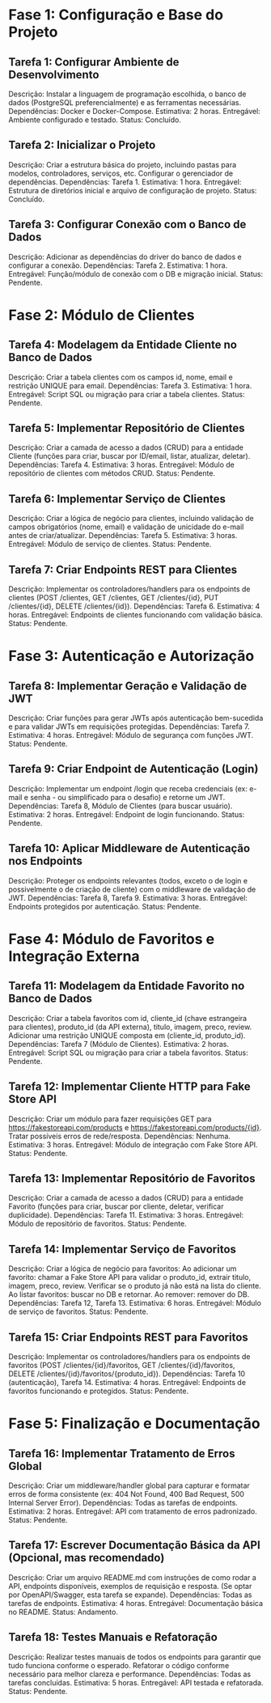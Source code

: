 # Fase 1: Configuração e Base do Projeto

## Tarefa 1: Configurar Ambiente de Desenvolvimento
Descrição: Instalar a linguagem de programação escolhida, o banco de dados (PostgreSQL preferencialmente) e as ferramentas necessárias.
Dependências: Docker e Docker-Compose.
Estimativa: 2 horas.
Entregável: Ambiente configurado e testado.
Status: Concluído.

## Tarefa 2: Inicializar o Projeto
Descrição: Criar a estrutura básica do projeto, incluindo pastas para modelos, controladores, serviços, etc. Configurar o gerenciador de dependências.
Dependências: Tarefa 1.
Estimativa: 1 hora.
Entregável: Estrutura de diretórios inicial e arquivo de configuração de projeto.
Status: Concluído.

## Tarefa 3: Configurar Conexão com o Banco de Dados
Descrição: Adicionar as dependências do driver do banco de dados e configurar a conexão.
Dependências: Tarefa 2.
Estimativa: 1 hora.
Entregável: Função/módulo de conexão com o DB e migração inicial.
Status: Pendente.

# Fase 2: Módulo de Clientes

## Tarefa 4: Modelagem da Entidade Cliente no Banco de Dados
Descrição: Criar a tabela clientes com os campos id, nome, email e restrição UNIQUE para email.
Dependências: Tarefa 3.
Estimativa: 1 hora.
Entregável: Script SQL ou migração para criar a tabela clientes.
Status: Pendente.

## Tarefa 5: Implementar Repositório de Clientes
Descrição: Criar a camada de acesso a dados (CRUD) para a entidade Cliente (funções para criar, buscar por ID/email, listar, atualizar, deletar).
Dependências: Tarefa 4.
Estimativa: 3 horas.
Entregável: Módulo de repositório de clientes com métodos CRUD.
Status: Pendente.

## Tarefa 6: Implementar Serviço de Clientes
Descrição: Criar a lógica de negócio para clientes, incluindo validação de campos obrigatórios (nome, email) e validação de unicidade do e-mail antes de criar/atualizar.
Dependências: Tarefa 5.
Estimativa: 3 horas.
Entregável: Módulo de serviço de clientes.
Status: Pendente.

## Tarefa 7: Criar Endpoints REST para Clientes
Descrição: Implementar os controladores/handlers para os endpoints de clientes (POST /clientes, GET /clientes, GET /clientes/{id}, PUT /clientes/{id}, DELETE /clientes/{id}).
Dependências: Tarefa 6.
Estimativa: 4 horas.
Entregável: Endpoints de clientes funcionando com validação básica.
Status: Pendente.

# Fase 3: Autenticação e Autorização

## Tarefa 8: Implementar Geração e Validação de JWT
Descrição: Criar funções para gerar JWTs após autenticação bem-sucedida e para validar JWTs em requisições protegidas.
Dependências: Tarefa 7.
Estimativa: 4 horas.
Entregável: Módulo de segurança com funções JWT.
Status: Pendente.

## Tarefa 9: Criar Endpoint de Autenticação (Login)
Descrição: Implementar um endpoint /login que receba credenciais (ex: e-mail e senha - ou simplificado para o desafio) e retorne um JWT.
Dependências: Tarefa 8, Módulo de Clientes (para buscar usuário).
Estimativa: 2 horas.
Entregável: Endpoint de login funcionando.
Status: Pendente.

## Tarefa 10: Aplicar Middleware de Autenticação nos Endpoints
Descrição: Proteger os endpoints relevantes (todos, exceto o de login e possivelmente o de criação de cliente) com o middleware de validação de JWT.
Dependências: Tarefa 8, Tarefa 9.
Estimativa: 3 horas.
Entregável: Endpoints protegidos por autenticação.
Status: Pendente.

# Fase 4: Módulo de Favoritos e Integração Externa

## Tarefa 11: Modelagem da Entidade Favorito no Banco de Dados
Descrição: Criar a tabela favoritos com id, cliente_id (chave estrangeira para clientes), produto_id (da API externa), titulo, imagem, preco, review. Adicionar uma restrição UNIQUE composta em (cliente_id, produto_id).
Dependências: Tarefa 7 (Módulo de Clientes).
Estimativa: 2 horas.
Entregável: Script SQL ou migração para criar a tabela favoritos.
Status: Pendente.

## Tarefa 12: Implementar Cliente HTTP para Fake Store API
Descrição: Criar um módulo para fazer requisições GET para https://fakestoreapi.com/products e https://fakestoreapi.com/products/{id}. Tratar possíveis erros de rede/resposta.
Dependências: Nenhuma.
Estimativa: 3 horas.
Entregável: Módulo de integração com Fake Store API.
Status: Pendente.

## Tarefa 13: Implementar Repositório de Favoritos
Descrição: Criar a camada de acesso a dados (CRUD) para a entidade Favorito (funções para criar, buscar por cliente, deletar, verificar duplicidade).
Dependências: Tarefa 11.
Estimativa: 3 horas.
Entregável: Módulo de repositório de favoritos.
Status: Pendente.

## Tarefa 14: Implementar Serviço de Favoritos
Descrição: Criar a lógica de negócio para favoritos:
Ao adicionar um favorito: chamar a Fake Store API para validar o produto_id, extrair titulo, imagem, preco, review. Verificar se o produto já não está na lista do cliente.
Ao listar favoritos: buscar no DB e retornar.
Ao remover: remover do DB.
Dependências: Tarefa 12, Tarefa 13.
Estimativa: 6 horas.
Entregável: Módulo de serviço de favoritos.
Status: Pendente.

## Tarefa 15: Criar Endpoints REST para Favoritos
Descrição: Implementar os controladores/handlers para os endpoints de favoritos (POST /clientes/{id}/favoritos, GET /clientes/{id}/favoritos, DELETE /clientes/{id}/favoritos/{produto_id}).
Dependências: Tarefa 10 (autenticação), Tarefa 14.
Estimativa: 4 horas.
Entregável: Endpoints de favoritos funcionando e protegidos.
Status: Pendente.

# Fase 5: Finalização e Documentação

## Tarefa 16: Implementar Tratamento de Erros Global
Descrição: Criar um middleware/handler global para capturar e formatar erros de forma consistente (ex: 404 Not Found, 400 Bad Request, 500 Internal Server Error).
Dependências: Todas as tarefas de endpoints.
Estimativa: 2 horas.
Entregável: API com tratamento de erros padronizado.
Status: Pendente.

## Tarefa 17: Escrever Documentação Básica da API (Opcional, mas recomendado)
Descrição: Criar um arquivo README.md com instruções de como rodar a API, endpoints disponíveis, exemplos de requisição e resposta. (Se optar por OpenAPI/Swagger, esta tarefa se expande).
Dependências: Todas as tarefas de endpoints.
Estimativa: 4 horas.
Entregável: Documentação básica no README.
Status: Andamento.

## Tarefa 18: Testes Manuais e Refatoração
Descrição: Realizar testes manuais de todos os endpoints para garantir que tudo funciona conforme o esperado. Refatorar o código conforme necessário para melhor clareza e performance.
Dependências: Todas as tarefas concluídas.
Estimativa: 5 horas.
Entregável: API testada e refatorada.
Status: Pendente.
